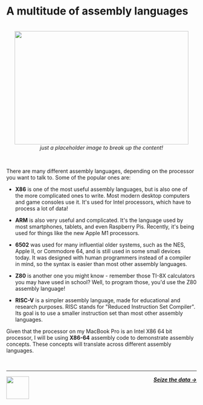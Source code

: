 # A multitude of assembly languages

<p align="center">
  <br />
  <img width="460" height="300" src="https://cdn01.alison-static.net/courses/4411/alison_courseware_intro_4411.jpg">
  <br />
  <span>
    <em>
      just a placeholder image to break up the content!
    </em>
  </span>
</p>
<br />

There are many different assembly languages, depending on the processor you want to talk to. Some of the popular ones are:

- **X86** is one of the most useful assembly languages, but is also one of the more complicated ones to write. Most modern desktop computers and game consoles use it. It's used for Intel processors, which have to process a lot of data!

- **ARM** is also very useful and complicated. It's the language used by most smartphones, tablets, and even Raspberry Pis. Recently, it's being used for things like the new Apple M1 processors.

- **6502** was used for many influential older systems, such as the NES, Apple II, or Commodore 64, and is still used in some small devices today. It was designed with human programmers instead of a compiler in mind, so the syntax is easier than most other assembly languages.

- **Z80** is another one you might know - remember those TI-8X calculators you may have used in school? Well, to program those, you'd use the Z80 assembly language!

- **RISC-V** is a simpler assembly language, made for educational and research purposes. RISC stands for "Reduced Instruction Set Compiler". Its goal is to use a smaller instruction set than most other assembly languages.

Given that the processor on my MacBook Pro is an Intel X86 64 bit processor, I will be using **X86-64** assembly code to demonstrate assembly concepts. These concepts will translate across different assembly languages.

<br />

---

<a href="/guide/cpu/physical-world.md">
  <picture>
    <source media="(prefers-color-scheme: dark)" srcset="https://cloud-5aq8uo1rv-hack-club-bot.vercel.app/0backd.png">
    <img align="left" width="60" src="https://cloud-5v3nvbscw-hack-club-bot.vercel.app/0backl.png" />
  </picture>
</a>

<p align="right">
  <em>
    <b>
      <a href="/guide/writing-code/data.md">
        Seize the data →
      </a>
    </b>
  </em>
</p>
